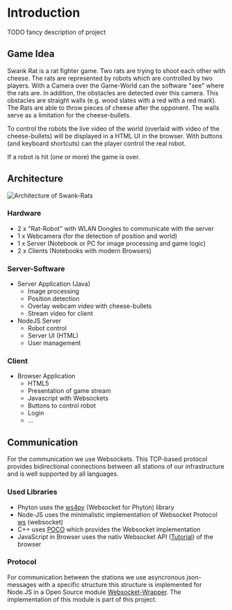 # Introduction

TODO fancy description of project

## Game Idea

Swank Rat is a rat fighter game. Two rats are trying to shoot each other with cheese. 
The rats are represented by robots which are controlled by two players. With a Camera
over the Game-World can the software "see" where the rats are. In addition, the obstacles
are detected over this camera. This obstacles are straight walls (e.g. wood slates with
a red with a red mark). The Rats are able to throw pieces of cheese after the opponent.
The walls serve as a limitation for the cheese-bullets.

To control the robots the live video of the world (overlaid with video of the cheese-bullets)
will be displayed in a HTML UI in the browser. With buttons (and keyboard shortcuts) can
the player control the real robot.
 
If a robot is hit (one or more) the game is over.

## Architecture

![Architecture of Swank-Rats](intro/img/architecture)

### Hardware

* 2 x "Rat-Robot" with WLAN Dongles to communicate with the server
* 1 x Webcamera (for the detection of position and world)
* 1 x Server (Notebook or PC for image processing and game logic)
* 2 x Clients (Notebooks with modern Browsers)

### Server-Software

* Server Application (Java)
	- Image processing
	- Position detection
	- Overlay webcam video with cheese-bullets
	- Stream video for client
* NodeJS Server
	- Robot control
	- Server UI (HTML)
	- User management

### Client

* Browser Application
	- HTML5
	- Presentation of game stream
	- Javascript with Websockets
	- Buttons to control robot
	- Login
	- ...

## Communication

For the communication we use Websockets. This TCP-based protocol provides bidirectional connections between all stations
of our infrastructure and is well supported by all languages.

### Used Libraries

* Phyton uses the [ws4py](https://ws4py.readthedocs.org/en/latest) (Websocket for Phyton) library
* Node-JS uses the minimalistic implementation of Websocket Protocol [ws](https://github.com/einaros/ws) (websocket)
* C++ uses [POCO](http://pocoproject.org/documentation/index.html) which provides the Websocket implementation 
* JavaScript in Browser uses the nativ Websocket API ([Tutorial](http://www.html5rocks.com/de/tutorials/websockets/basics/)) of the browser

### Protocol

For communication between the stations we use asyncronous json-messages with a specific structure this structure is
implemented for Node.JS in a Open Source module [Websocket-Wrapper](https://github.com/swank-rats/websocket-wrapper). The implementation
of this module is part of this project.
